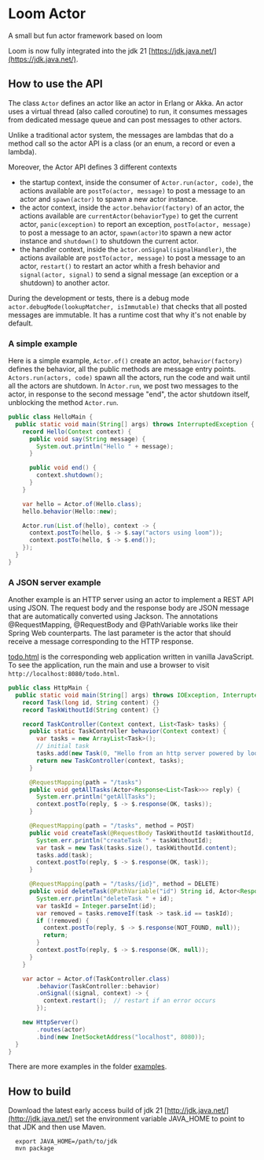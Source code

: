 # Loom Actor
A small but fun actor framework based on loom

Loom is now fully integrated into the jdk 21
[https://jdk.java.net/](https://jdk.java.net/).

## How to use the API

The class `Actor` defines an actor like an actor in Erlang or Akka.
An actor uses a virtual thread (also called coroutine) to run, it consumes messages from dedicated message queue
and can post messages to other actors.

Unlike a traditional actor system, the messages are lambdas that do a method call so the actor API is
a class (or an enum, a record or even a lambda).

Moreover, the Actor API defines 3 different contexts
- the startup context, inside the consumer of `Actor.run(actor, code)`, the actions available are
  `postTo(actor, message)` to post a message to an actor and `spawn(actor)` to spawn a new actor instance.
- the actor context, inside the `actor.behavior(factory)` of an actor, the actions available are
  `currentActor(behaviorType)` to get the current actor, `panic(exception)` to report an exception,
   `postTo(actor, message)` to post a message to an actor, `spawn(actor)`to spawn a new actor instance and
  `shutdown()` to shutdown the current actor.
- the handler context, inside the `àctor.onSignal(signalHandler)`, the actions available are
  `postTo(actor, message)` to post a message to an actor, `restart()` to restart an actor whith a fresh behavior
  and `signal(actor, signal)` to send a signal message (an exception or a shutdown) to another actor.

During the development or tests, there is a debug mode `actor.debugMode(lookupMatcher, isImmutable)` that
checks that all posted messages are immutable. It has a runtime cost that why it's not enable by default. 

### A simple example

Here is a simple example, `Actor.of()` create an actor, `behavior(factory)` defines the behavior, all the public
methods are message entry points. `Actors.run(actors, code)` spawn all the actors, run the code and
wait until all the actors are shutdown. In `Actor.run`, we post two messages to the actor, in response to the second
message "end", the actor shutdown itself, unblocking the method `Actor.run`.

```java
public class HelloMain {
  public static void main(String[] args) throws InterruptedException {
    record Hello(Context context) {
      public void say(String message) {
        System.out.println("Hello " + message);
      }

      public void end() {
        context.shutdown();
      }
    }

    var hello = Actor.of(Hello.class);
    hello.behavior(Hello::new);

    Actor.run(List.of(hello), context -> {
      context.postTo(hello, $ -> $.say("actors using loom"));
      context.postTo(hello, $ -> $.end());
    });
  }
}
```

### A JSON server example

Another example is an HTTP server using an actor to implement a REST API using JSON.
The request body and the response body are JSON message that are automatically converted using Jackson.
The annotations @RequestMapping, @RequestBody and @PathVariable works like their Spring Web counterparts.
The last parameter is the actor that should receive a message corresponding to the HTTP response.

[todo.html](todo.html) is the corresponding web application written in vanilla JavaScript.
To see the application, run the main and use a browser to visit `http://localhost:8080/todo.html`.

```java
public class HttpMain {
  public static void main(String[] args) throws IOException, InterruptedException {
    record Task(long id, String content) {}
    record TaskWithoutId(String content) {}

    record TaskController(Context context, List<Task> tasks) {
      public static TaskController behavior(Context context) {
        var tasks = new ArrayList<Task>();
        // initial task
        tasks.add(new Task(0, "Hello from an http server powered by loom !"));
        return new TaskController(context, tasks);
      }

      @RequestMapping(path = "/tasks")
      public void getAllTasks(Actor<Response<List<Task>>> reply) {
        System.err.println("getAllTasks");
        context.postTo(reply, $ -> $.response(OK, tasks));
      }

      @RequestMapping(path = "/tasks", method = POST)
      public void createTask(@RequestBody TaskWithoutId taskWithoutId, Actor<Response<Task>> reply) {
        System.err.println("createTask " + taskWithoutId);
        var task = new Task(tasks.size(), taskWithoutId.content);
        tasks.add(task);
        context.postTo(reply, $ -> $.response(OK, task));
      }

      @RequestMapping(path = "/tasks/{id}", method = DELETE)
      public void deleteTask(@PathVariable("id") String id, Actor<Response<Void>> reply) {
        System.err.println("deleteTask " + id);
        var taskId = Integer.parseInt(id);
        var removed = tasks.removeIf(task -> task.id == taskId);
        if (!removed) {
          context.postTo(reply, $ -> $.response(NOT_FOUND, null));
          return;
        }
        context.postTo(reply, $ -> $.response(OK, null));
      }
    }

    var actor = Actor.of(TaskController.class)
        .behavior(TaskController::behavior)
        .onSignal((signal, context) -> {
          context.restart();  // restart if an error occurs
        });

    new HttpServer()
        .routes(actor)
        .bind(new InetSocketAddress("localhost", 8080));
  }
}
```

There are more examples in the folder [examples](src/main/examples/com/github/forax/loom/actor/examples).

## How to build

Download the latest early access build of jdk 21 [http://jdk.java.net/](http://jdk.java.net/)
set the environment variable JAVA_HOME to point to that JDK and then use Maven.

```
  export JAVA_HOME=/path/to/jdk
  mvn package
```
